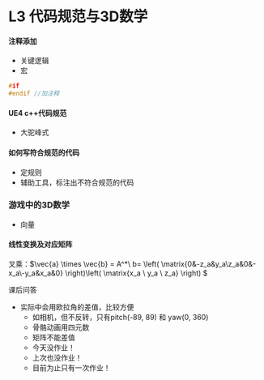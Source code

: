 

# L3 代码规范与3D数学

#### 注释添加

- 关键逻辑
- 宏

```c++
#if 
#endif //加注释
```



#### UE4 c++代码规范

- 大驼峰式



#### 如何写符合规范的代码

- 定规则
- 辅助工具，标注出不符合规范的代码



### 游戏中的3D数学

- 向量

#### 线性变换及对应矩阵



叉乘：$\vec{a} \times \vec{b} = A^*\ b= \left( \matrix{0&-z_a&y_a\\z_a&0&-x_a\\-y_a&x_a&0} \right)\left( \matrix{x_a \\ y_a \\ z_a} \right) $ 



课后问答

- 实际中会用欧拉角的差值，比较方便
  - 如相机，但不反转，只有pitch(-89, 89) 和 yaw(0, 360)
  - 骨骼动画用四元数
  - 矩阵不能差值
  - 今天没作业！
  - 上次也没作业！
  - 目前为止只有一次作业！




